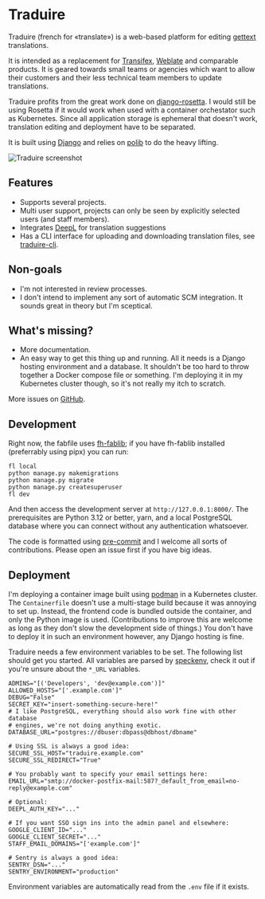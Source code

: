 # Traduire

Traduire (french for «translate») is a web-based platform for editing
[gettext](https://www.gnu.org/software/gettext/gettext.html) translations.

It is intended as a replacement for [Transifex](https://www.transifex.com/),
[Weblate](https://weblate.org/en/) and comparable products. It is geared
towards small teams or agencies which want to allow their customers and their
less technical team members to update translations.

Traduire profits from the great work done on
[django-rosetta](https://github.com/mbi/django-rosetta/). I would still be
using Rosetta if it would work when used with a container orchestator such as
Kubernetes. Since all application storage is ephemeral that doesn't work,
translation editing and deployment have to be separated.

It is built using [Django](https://www.djangoproject.com/) and relies on
[polib](https://pypi.org/project/polib/) to do the heavy lifting.

![Traduire screenshot](./images/traduire.png)

## Features

- Supports several projects.
- Multi user support, projects can only be seen by explicitly selected users
  (and staff members).
- Integrates [DeepL](https://www.deepl.com/) for translation suggestions
- Has a CLI interface for uploading and downloading translation files, see
  [traduire-cli](https://github.com/matthiask/traduire/tree/main/cli).

## Non-goals

- I'm not interested in review processes.
- I don't intend to implement any sort of automatic SCM integration. It sounds
  great in theory but I'm sceptical.

## What's missing?

- More documentation.
- An easy way to get this thing up and running. All it needs is a Django
  hosting environment and a database. It shouldn't be too hard to throw
  together a Docker compose file or something. I'm deploying it in my
  Kubernetes cluster though, so it's not really my itch to scratch.

More issues on [GitHub](https://github.com/matthiask/traduire/issues).

## Development

Right now, the fabfile uses [fh-fablib](https://github.com/feinheit/fh-fablib);
if you have fh-fablib installed (preferrably using pipx) you can run:

    fl local
    python manage.py makemigrations
    python manage.py migrate
    python manage.py createsuperuser
    fl dev

And then access the development server at `http://127.0.0.1:8000/`. The
prerequisites are Python 3.12 or better, yarn, and a local PostgreSQL database
where you can connect without any authentication whatsoever.

The code is formatted using [pre-commit](https://pre-commit.com/) and I welcome
all sorts of contributions. Please open an issue first if you have big ideas.

## Deployment

I'm deploying a container image built using [podman](https://podman.io/) in a
Kubernetes cluster. The `Containerfile` doesn't use a multi-stage build because
it was annoying to set up. Instead, the frontend code is bundled outside the
container, and only the Python image is used. (Contributions to improve this
are welcome as long as they don't slow the development side of things.) You
don't have to deploy it in such an environment however, any Django hosting is
fine.

Traduire needs a few environment variables to be set. The following list should
get you started. All variables are parsed by
[speckenv](https://github.com/matthiask/speckenv/), check it out if you're
unsure about the `*_URL` variables.

    ADMINS="[('Developers', 'dev@example.com')]"
    ALLOWED_HOSTS="['.example.com']"
    DEBUG="False"
    SECRET_KEY="insert-something-secure-here!"
    # I like PostgreSQL, everything should also work fine with other database
    # engines, we're not doing anything exotic.
    DATABASE_URL="postgres://dbuser:dbpass@dbhost/dbname"

    # Using SSL is always a good idea:
    SECURE_SSL_HOST="traduire.example.com"
    SECURE_SSL_REDIRECT="True"

    # You probably want to specify your email settings here:
    EMAIL_URL="smtp://docker-postfix-mail:587?_default_from_email=no-reply@example.com"

    # Optional:
    DEEPL_AUTH_KEY="..."

    # If you want SSO sign ins into the admin panel and elsewhere:
    GOOGLE_CLIENT_ID="..."
    GOOGLE_CLIENT_SECRET="..."
    STAFF_EMAIL_DOMAINS="['example.com']"

    # Sentry is always a good idea:
    SENTRY_DSN="..."
    SENTRY_ENVIRONMENT="production"

Environment variables are automatically read from the `.env` file if it exists.
